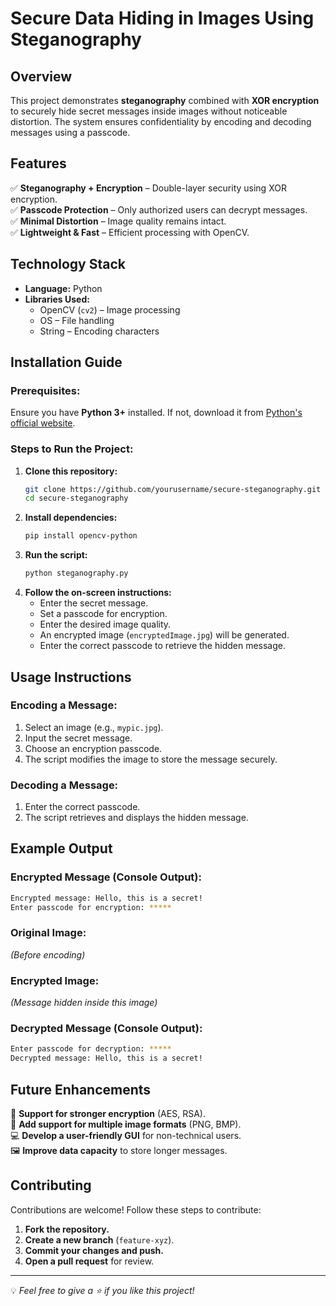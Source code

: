 # Secure Data Hiding in Images Using Steganography

## Overview
This project demonstrates **steganography** combined with **XOR encryption** to securely hide secret messages inside images without noticeable distortion. The system ensures confidentiality by encoding and decoding messages using a passcode.

## Features
✅ **Steganography + Encryption** – Double-layer security using XOR encryption.  
✅ **Passcode Protection** – Only authorized users can decrypt messages.  
✅ **Minimal Distortion** – Image quality remains intact.  
✅ **Lightweight & Fast** – Efficient processing with OpenCV.  

## Technology Stack
- **Language:** Python
- **Libraries Used:**
  - OpenCV (`cv2`) – Image processing
  - OS – File handling
  - String – Encoding characters

## Installation Guide
### Prerequisites:
Ensure you have **Python 3+** installed. If not, download it from [Python's official website](https://www.python.org/downloads/).

### Steps to Run the Project:
1. **Clone this repository:**
   ```bash
   git clone https://github.com/yourusername/secure-steganography.git
   cd secure-steganography
   ```
2. **Install dependencies:**
   ```bash
   pip install opencv-python
   ```
3. **Run the script:**
   ```bash
   python steganography.py
   ```
4. **Follow the on-screen instructions:**
   - Enter the secret message.
   - Set a passcode for encryption.
   - Enter the desired image quality.
   - An encrypted image (`encryptedImage.jpg`) will be generated.
   - Enter the correct passcode to retrieve the hidden message.

## Usage Instructions
### Encoding a Message:
1. Select an image (e.g., `mypic.jpg`).
2. Input the secret message.
3. Choose an encryption passcode.
4. The script modifies the image to store the message securely.

### Decoding a Message:
1. Enter the correct passcode.
2. The script retrieves and displays the hidden message.

## Example Output

### **Encrypted Message (Console Output):**
```bash
Encrypted message: Hello, this is a secret!
Enter passcode for encryption: *****
```

### **Original Image:**
*(Before encoding)*

### **Encrypted Image:**
*(Message hidden inside this image)*

### **Decrypted Message (Console Output):**
```bash
Enter passcode for decryption: *****
Decrypted message: Hello, this is a secret!
```

## Future Enhancements
🚀 **Support for stronger encryption** (AES, RSA).  
📂 **Add support for multiple image formats** (PNG, BMP).  
💻 **Develop a user-friendly GUI** for non-technical users.  
🖼️ **Improve data capacity** to store longer messages.  

## Contributing
Contributions are welcome! Follow these steps to contribute:
1. **Fork the repository.**
2. **Create a new branch** (`feature-xyz`).
3. **Commit your changes and push.**
4. **Open a pull request** for review.

---
💡 *Feel free to give a ⭐ if you like this project!*

